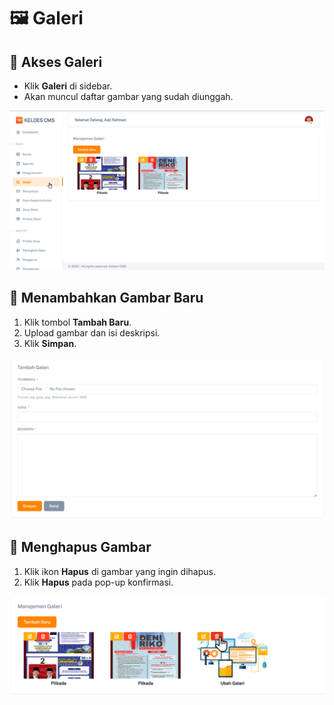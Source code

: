 # 🖼️ Galeri

## **📌 Akses Galeri**

- Klik **Galeri** di sidebar.
- Akan muncul daftar gambar yang sudah diunggah.

![Halaman Galeri](/img/nagori/image115.png)

## **📌 Menambahkan Gambar Baru**

1. Klik tombol **Tambah Baru**.
2. Upload gambar dan isi deskripsi.
3. Klik **Simpan**.

![Halaman Tambah Galeri](/img/nagori/image119.png)

## **📌 Menghapus Gambar**

1. Klik ikon **Hapus** di gambar yang ingin dihapus.
2. Klik **Hapus** pada pop-up konfirmasi.

![Halaman Tambah Galeri](/img/nagori/image133.png)
